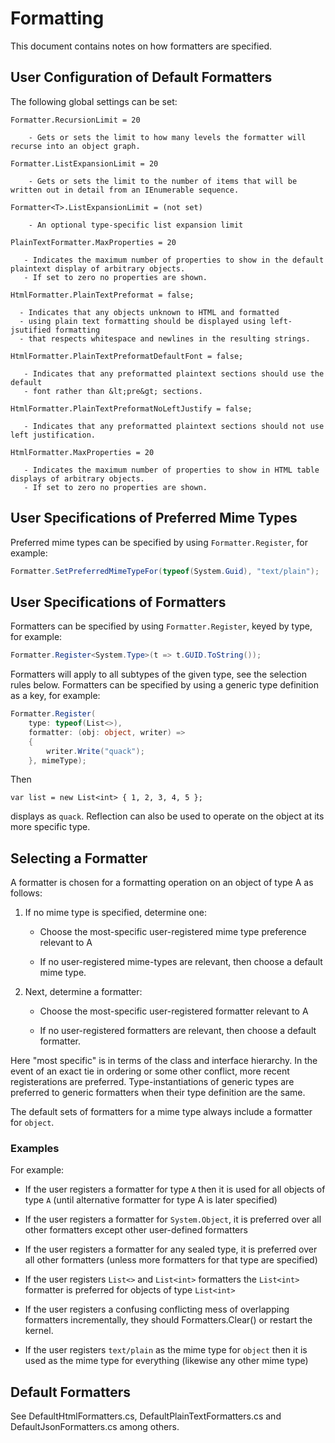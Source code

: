 # Formatting

This document contains notes on how formatters are specified.

## User Configuration of Default Formatters

The following global settings can be set:

```
Formatter.RecursionLimit = 20

    - Gets or sets the limit to how many levels the formatter will recurse into an object graph.

Formatter.ListExpansionLimit = 20

    - Gets or sets the limit to the number of items that will be written out in detail from an IEnumerable sequence.

Formatter<T>.ListExpansionLimit = (not set)

    - An optional type-specific list expansion limit

PlainTextFormatter.MaxProperties = 20

   - Indicates the maximum number of properties to show in the default plaintext display of arbitrary objects.
   - If set to zero no properties are shown.

HtmlFormatter.PlainTextPreformat = false;

  - Indicates that any objects unknown to HTML and formatted
  - using plain text formatting should be displayed using left-jsutified formatting
  - that respects whitespace and newlines in the resulting strings.

HtmlFormatter.PlainTextPreformatDefaultFont = false;

   - Indicates that any preformatted plaintext sections should use the default
   - font rather than &lt;pre&gt; sections.

HtmlFormatter.PlainTextPreformatNoLeftJustify = false;

   - Indicates that any preformatted plaintext sections should not use left justification.

HtmlFormatter.MaxProperties = 20

   - Indicates the maximum number of properties to show in HTML table displays of arbitrary objects.
   - If set to zero no properties are shown.
```

## User Specifications of Preferred Mime Types

Preferred mime types can be specified by using `Formatter.Register`, for example:

```csharp
Formatter.SetPreferredMimeTypeFor(typeof(System.Guid), "text/plain");
```

## User Specifications of Formatters

Formatters can be specified by using `Formatter.Register`, keyed by type, for example:

```csharp
Formatter.Register<System.Type>(t => t.GUID.ToString());
```

Formatters will apply to all subtypes of the given type, see the selection rules below.
Formatters can be specified by using a generic type definition as a key, for example:

```csharp
Formatter.Register(
    type: typeof(List<>),
    formatter: (obj: object, writer) =>
    {
        writer.Write("quack");
    }, mimeType);
```
Then 
```
var list = new List<int> { 1, 2, 3, 4, 5 };
```
displays as `quack`.  Reflection can also be used to operate on the object at its more specific type.


##  Selecting a Formatter

A formatter is chosen for a formatting operation on an object of type A as follows:

1. If no mime type is specified, determine one:

   - Choose the most-specific user-registered mime type preference relevant to A

   - If no user-registered mime-types are relevant, then choose a default mime type.

2. Next, determine a formatter:

   - Choose the most-specific user-registered formatter relevant to A

   - If no user-registered formatters are relevant, then choose a default formatter.

Here "most specific" is in terms of the class and interface hierarchy.   In the event of an exact tie in
ordering or some other conflict, more recent registerations are
preferred. Type-instantiations of generic types are preferred to generic
formatters when their type definition are the same.

The default sets of formatters for a mime type always include a formatter for `object`.

### Examples

For example:

* If the user registers a formatter for type `A` then it is used for all objects of type `A` (until alternative formatter for type A is later specified)

* If the user registers a formatter for `System.Object`, it is preferred over all other formatters except other user-defined formatters

* If the user registers a formatter for any sealed type, it is preferred over all other formatters (unless more formatters for that type are specified)

* If the user registers `List<>` and `List<int>` formatters the `List<int>` formatter is preferred for objects of type `List<int>`

* If the user registers a confusing conflicting mess of overlapping formatters incrementally, they should Formatters.Clear() or restart the kernel.

* If the user registers `text/plain` as the mime type for `object` then it is used as the mime type for everything (likewise any other mime type)


## Default Formatters

See DefaultHtmlFormatters.cs, DefaultPlainTextFormatters.cs and DefaultJsonFormatters.cs among others.
